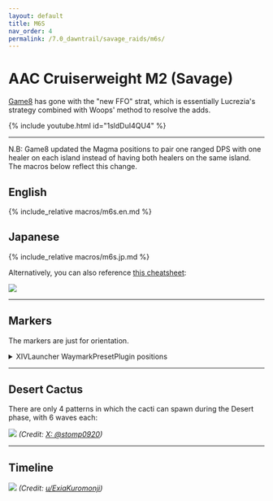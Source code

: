 ```yaml
---
layout: default
title: M6S
nav_order: 4
permalink: /7.0_dawntrail/savage_raids/m6s/
---
```


# AAC Cruiserweight M2 (Savage)

[Game8](https://game8.jp/ff14/681086) has gone with the "new FFO" strat, which is
essentially Lucrezia's strategy combined with Woops' method to resolve the adds.

{% include youtube.html id="1sldDuI4QU4" %}

---

N.B: Game8 updated the Magma positions to pair one ranged DPS with one healer on each
island instead of having both healers on the same island. The macros below reflect this
change.

## English

{% include_relative macros/m6s.en.md %}

## Japanese

{% include_relative macros/m6s.jp.md %}

Alternatively, you can also reference [this cheatsheet](https://twitter.com/Dz178Ruca/status/1910309134504988805):

![]({{site.baseurl}}/images/7.0_dawntrail/m6s/m6s_cheatsheet.jpg)

---

## Markers

The markers are just for orientation.

<details markdown=block>
<summary>XIVLauncher WaymarkPresetPlugin positions</summary>

```json
{
  "Name":"M6S",
  "MapID":1022,
  "A":{"X":100.0,"Y":0.0,"Z":91.375,"ID":0,"Active":true},
  "B":{"X":108.625,"Y":0.0,"Z":100.0,"ID":1,"Active":true},
  "C":{"X":100.0,"Y":0.0,"Z":108.625,"ID":2,"Active":true},
  "D":{"X":91.375,"Y":0.0,"Z":100.0,"ID":3,"Active":true},
  "One":{"X":91.375,"Y":0.0,"Z":91.375,"ID":4,"Active":true},
  "Two":{"X":108.625,"Y":0.0,"Z":91.375,"ID":5,"Active":true},
  "Three":{"X":108.625,"Y":0.0,"Z":108.625,"ID":6,"Active":true},
  "Four":{"X":91.375,"Y":0.0,"Z":108.625,"ID":7,"Active":true}
}
```

</details>

---

## Desert Cactus

There are only 4 patterns in which the cacti can spawn during the Desert phase, with 6 waves each:

![]({{site.baseurl}}/images/7.0_dawntrail/m6s/m6s_cactus_cheatsheet.jpg)
*(Credit: [X: @stomp0920](https://twitter.com/stomp0920/status/1907270002538951030))*

---

## Timeline

![](https://preview.redd.it/spoiler-7-2-m6s-timeline-v0-m1ror2mtwgse1.png?width=1790&format=png&auto=webp&s=383e6a94633cc390cad535c97a3e92dd6314c663)
*(Credit: [u/ExiaKuromonji](https://www.reddit.com/r/ffxiv/comments/1jp9p2z/spoiler_72_m6s_timeline/))*

<script data-goatcounter="https://xivjpraids.goatcounter.com/count"
        async src="//gc.zgo.at/count.js"></script>
 
